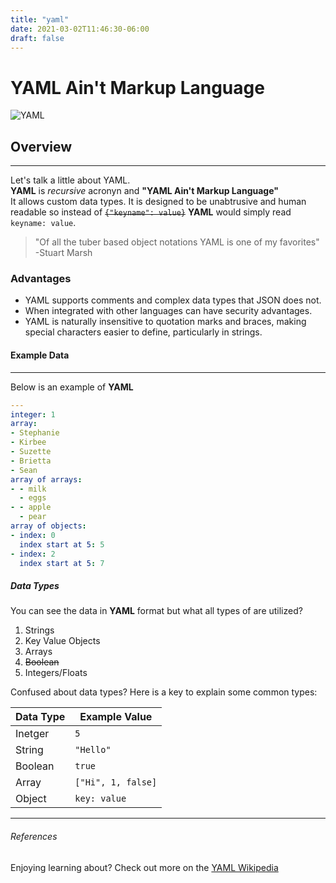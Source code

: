 ```yaml
---
title: "yaml"
date: 2021-03-02T11:46:30-06:00
draft: false
---
```


# YAML Ain't Markup Language

![YAML](/yaml.png "YAML Banner")

## Overview

---

Let's talk a little about YAML. \
__YAML__ is _recursive_ acronyn and __"YAML Ain't Markup Language"__ \
It allows custom data types. It is designed to be unabtrusive and human readable so instead of  ~~`{"keyname": value}`~~ __YAML__ would simply read `keyname: value`.

> "Of all the tuber based object notations YAML is one of my favorites"
-Stuart Marsh

### Advantages

* YAML supports comments and complex data types that JSON does not.
* When integrated with other languages can have security advantages.
* YAML is naturally insensitive to quotation marks and braces, making special characters easier to define, particularly in strings.

#### Example Data

---

Below is an example of __YAML__

```yaml
---
integer: 1
array:
- Stephanie
- Kirbee
- Suzette
- Brietta
- Sean
array of arrays:
- - milk
  - eggs
- - apple
  - pear
array of objects:
- index: 0
  index start at 5: 5
- index: 2
  index start at 5: 7
```

##### Data Types

You can see the data in __YAML__ format but what all types of are utilized?

1. Strings
1. Key Value Objects
1. Arrays
1. ~~Boolean~~
1. Integers/Floats

Confused about data types? Here is a key to explain some common types:

| Data Type   | Example Value  |
| ----------- | -----------    |
| Inetger     | `5`            |
| String      | `"Hello"`      |
| Boolean     | `true`         |
| Array       | `["Hi", 1, false]`   |
| Object      | `key: value`         |

---

###### References

Enjoying learning about? Check out more on the [YAML Wikipedia](https://en.wikipedia.org/wiki/YAML "YAML Wikipedia")

